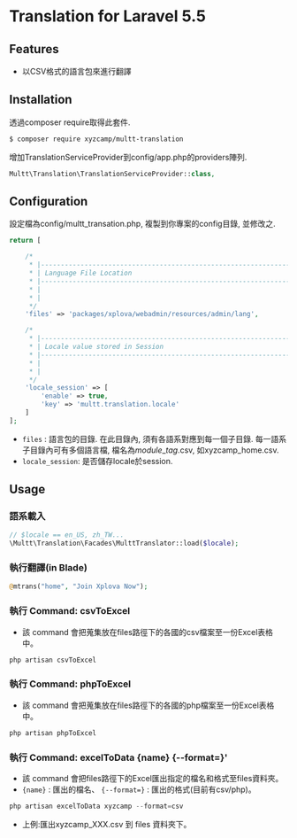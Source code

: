 # Translation for Laravel 5.5

## Features
* 以CSV格式的語言包來進行翻譯

## Installation

透過composer require取得此套件.
```sh
$ composer require xyzcamp/multt-translation
```

增加TranslationServiceProvider到config/app.php的providers陣列.
```php
Multt\Translation\TranslationServiceProvider::class,
```

## Configuration
設定檔為config/multt_transation.php, 複製到你專案的config目錄, 並修改之.

```php
return [

    /*
     * |--------------------------------------------------------------------------
     * | Language File Location
     * |--------------------------------------------------------------------------
     * |
     * |
     */
    'files' => 'packages/xplova/webadmin/resources/admin/lang',

    /*
     * |--------------------------------------------------------------------------
     * | Locale value stored in Session
     * |--------------------------------------------------------------------------
     * |
     * |
     */
    'locale_session' => [
        'enable' => true,
        'key' => 'multt.translation.locale'
    ]
];
```

* `files` : 語言包的目錄. 在此目錄內, 須有各語系對應到每一個子目錄. 每一語系子目錄內可有多個語言檔, 檔名為$module$_$tag$.csv, 如xyzcamp_home.csv.
* `locale_session`: 是否儲存locale於session.

## Usage
### 語系載入
```php
// $locale == en_US, zh_TW...
\Multt\Translation\Facades\MulttTranslator::load($locale);
```

### 執行翻譯(in Blade)
```php
@mtrans("home", "Join Xplova Now");
```

### 執行 Command: csvToExcel
* 該 command 會把蒐集放在files路徑下的各國的csv檔案至一份Excel表格中。
```php
php artisan csvToExcel
```

### 執行 Command: phpToExcel
* 該 command 會把蒐集放在files路徑下的各國的php檔案至一份Excel表格中。
```php
php artisan phpToExcel
```

### 執行 Command: excelToData {name} {--format=}'
* 該 command 會把files路徑下的Excel匯出指定的檔名和格式至files資料夾。
* `{name}` : 匯出的檔名、 `{--format=}` : 匯出的格式(目前有csv/php)。
```php
php artisan excelToData xyzcamp --format=csv
```
* 上例:匯出xyzcamp_XXX.csv 到 files 資料夾下。